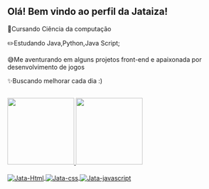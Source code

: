 ## Olá! Bem vindo ao perfil da Jataiza!
📒Cursando Ciência da computação

✏️Estudando Java,Python,Java Script;

😅Me aventurando em alguns projetos front-end e apaixonada por desenvolvimento de jogos

✨Buscando melhorar cada dia :) 
##
<div align="left">
  <a href="https://github.com/Jataiza">
  <img height="150em" src="https://github-readme-stats.vercel.app/api?username=Jataiza&show_icons=true&theme=gruvbox&include_all_commits=true&count_private=true"/>
  <img height="150em" src="https://github-readme-stats.vercel.app/api/top-langs/?username=Jataiza&layout=compact&langs_count=7&theme=gruvbox"/>
 </div>
  

 <div style="display: inline_block"><br>
  <img align="center" alt="Jata-Html" src=https://img.shields.io/badge/HTML5-E34F26?style=for-the-badge&logo=html5&logoColor=white>
  <img align="center" alt="Jata-css" src=https://img.shields.io/badge/CSS3-1572B6?style=for-the-badge&logo=css3&logoColor=white>
  <img align="center" alt="Jata-javascript" src=https://img.shields.io/badge/JavaScript-F7DF1E?style=for-the-badge&logo=javascript&logoColor=black>
  
</div>
  

  
  
